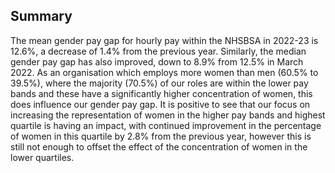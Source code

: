 ## Summary

The mean gender pay gap for hourly pay within the NHSBSA in 2022-23 is 12.6%, a decrease of 1.4% from the previous year. Similarly, the median gender pay gap has also improved, down to 8.9% from 12.5% in March 2022. As an organisation which employs more women than men (60.5% to 39.5%), where the majority (70.5%) of our roles are within the lower pay bands and these have a significantly higher concentration of women, this does influence our gender pay gap. It is positive to see that our focus on increasing the representation of women in the higher pay bands and highest quartile is having an impact, with continued improvement in the percentage of women in this quartile by 2.8% from the previous year, however this is still not enough to offset the effect of the concentration of women in the lower quartiles.